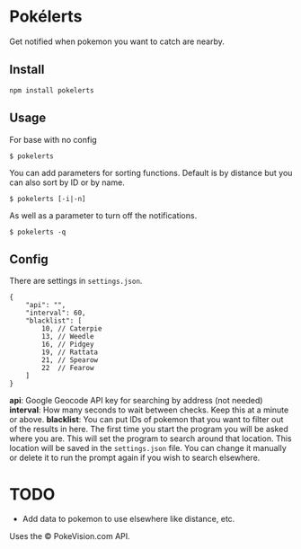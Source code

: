 # Pokélerts
Get notified when pokemon you want to catch are nearby.

## Install
```
npm install pokelerts
```

## Usage
For base with no config
```
$ pokelerts
```

You can add parameters for sorting functions. Default is by
distance but you can also sort by ID or by name.
```
$ pokelerts [-i|-n]
```

As well as a parameter to turn off the notifications.
```
$ pokelerts -q
```

## Config
There are settings in `settings.json`.
```
{
    "api": "",
    "interval": 60,
    "blacklist": [
        10, // Caterpie
        13, // Weedle
        16, // Pidgey
        19, // Rattata
        21, // Spearow
        22  // Fearow
    ]
}
```
**api**: Google Geocode API key for searching by address (not needed)
**interval**: How many seconds to wait between checks. Keep this at a minute or
above.
**blacklist**: You can put IDs of pokemon that you want to filter out of the
results in here.
The first time you start the program you will be asked where you are. This will
set the program to search around that location. This location will be saved in
the `settings.json` file. You can change it manually or delete it to run the
prompt again if you wish to search elsewhere.

# TODO
- Add data to pokemon to use elsewhere like distance, etc.

Uses the &copy; PokeVision.com API.
